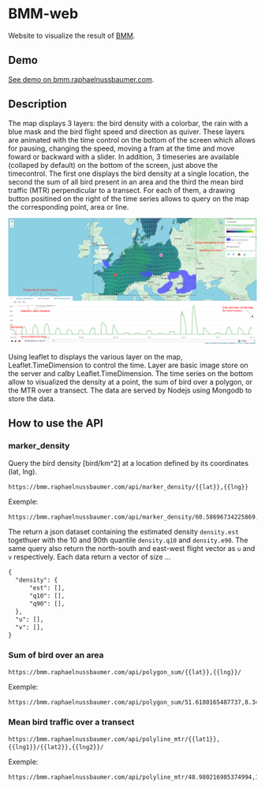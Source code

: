 # BMM-web

Website to visualize the result of [BMM](https://rafnuss-postdoc.github.io/BMM/).

## Demo
[See demo on bmm.raphaelnussbaumer.com](https://bmm.raphaelnussbaumer.com/).

## Description
The map displays 3 layers: the bird density with a colorbar, the rain with a blue mask and the bird flight speed and direction as quiver. These layers are animated with the time control on the bottom of the screen which allows for pausing, changing the speed, moving a fram at the time and move foward or backward with a slider. In addition, 3 timeseries are available (collaped by default) on the bottom of the screen, just above the timecontrol. The first one displays the bird density at a single location, the second the sum of all bird present in an area and the third the mean bird traffic (MTR) perpendicular to a transect. For each of them, a drawing button positined on the right of the time series allows to query on the map the corresponding point, area or line. 

<img src="description.png">


Using leaflet to displays the various layer on the map, Leaflet.TimeDimension to control the time. Layer are basic image store on the server and calby Leaflet.TimeDimension. The time series on the bottom allow to visualized the density at a point, the sum of bird over a polygon, or the MTR over a transect. The data are served by Nodejs using Mongodb to store the data. 



## How to use the API

### marker_density

Query the bird density [bird/km^2] at a location defined by its coordinates (lat, lng). 
```
https://bmm.raphaelnussbaumer.com/api/marker_density/{{lat}},{{lng}}
```
Exemple:
```
https://bmm.raphaelnussbaumer.com/api/marker_density/60.58696734225869,14.941406250000002
```
The return a json dataset containing the estimated density `density.est` togethuer with the 10 and 90th quantile `density.q10` and `density.e90`. The same query also return the north-south and east-west flight vector as `u` and `v` respectively. Each data return a vector of size ... 
```
{
  "density": {
      "est": [],
      "q10": [],
      "q90": [],
  },
  "u": [],
  "v": [],
}
```


### Sum of bird over an area
```
https://bmm.raphaelnussbaumer.com/api/polygon_sum/{{lat}},{{lng}}/
```
Exemple:
```
https://bmm.raphaelnussbaumer.com/api/polygon_sum/51.6180165487737,8.349609375000002/49.61070993807422,7.954101562500001/49.5822260446217,12.260742187500002/52.214338608258224,17.226562500000004
```

### Mean bird traffic over a transect
```
https://bmm.raphaelnussbaumer.com/api/polyline_mtr/{{lat1}},{{lng1}}/{{lat2}},{{lng2}}/
```
Exemple:
```
https://bmm.raphaelnussbaumer.com/api/polyline_mtr/48.980216985374994,1.1425781250000002/45.89000815866184,8.525390625000002
```
